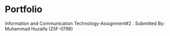 # Portfolio
Information and Communication Technology-Assignment#2 . 
Submitted By: Muhammad Huzaifa (25F-0798)
